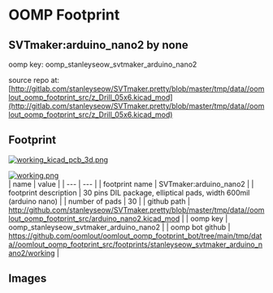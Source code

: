 # OOMP Footprint  
## SVTmaker:arduino_nano2  by none  
  
oomp key: oomp_stanleyseow_svtmaker_arduino_nano2  
  
source repo at: [http://gitlab.com/stanleyseow/SVTmaker.pretty/blob/master/tmp/data//oomlout_oomp_footprint_src/z_Drill_05x6.kicad_mod](http://gitlab.com/stanleyseow/SVTmaker.pretty/blob/master/tmp/data//oomlout_oomp_footprint_src/z_Drill_05x6.kicad_mod)  
## Footprint  
  
[![working_kicad_pcb_3d.png](working_kicad_pcb_3d_600.png)](working_kicad_pcb_3d.png)  
  
[![working.png](working_600.png)](working.png)  
| name | value | 
| --- | --- | 
| footprint name | SVTmaker:arduino_nano2 | 
| footprint description | 30 pins DIL package, elliptical pads, width 600mil (arduino nano) | 
| number of pads | 30 | 
| github path | http://github.com/stanleyseow/SVTmaker.pretty/blob/master/tmp/data//oomlout_oomp_footprint_src/arduino_nano2.kicad_mod | 
| oomp key | oomp_stanleyseow_svtmaker_arduino_nano2 | 
| oomp bot github | https://github.com/oomlout/oomlout_oomp_footprint_bot/tree/main/tmp/data//oomlout_oomp_footprint_src/footprints/stanleyseow_svtmaker_arduino_nano2/working | 
## Images  
